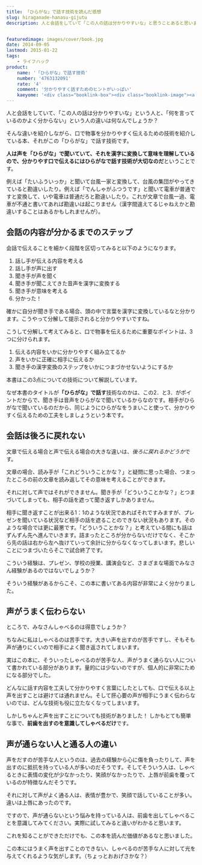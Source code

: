 ```yaml
---
title: 「ひらがな」で話す技術を読んだ感想
slug: hiraganade-hanasu-gijutu
description: 人と会話をしていて「この人の話は分かりやすいな」と思うことあると思います。分かりやすい文章と、分かりやすい言葉はまた違います。口で物事を伝える機会が多い人、例えばプレゼンを頻繁に行う人は読んでみるといい本かもしれません。


featuredimage: images/cover/book.jpg
date: 2014-09-05
lastmod: 2015-01-22
tags: 
    - ライフハック
product:
    name: '「ひらがな」で話す技術'
    number: '4763132091'
    rate: '4'
    comment: '分かりやすく話すためのヒントがいっぱい'
    kaeyome: '<div class="booklink-box"><div class="booklink-image"><a href="http://www.amazon.co.jp/exec/obidos/asin/4763132091/illusionspace-22/" rel="nofollow" target="_blank"><img src="http://ecx.images-amazon.com/images/I/410GY1d3%2BTL._SL160_.jpg" style="border: none;" /></a></div><div class="booklink-info"><div class="booklink-name"><a href="http://www.amazon.co.jp/exec/obidos/asin/4763132091/illusionspace-22/" rel="nofollow" target="_blank">「ひらがな」で話す技術</a><div class="booklink-powered-date">posted with <a href="http://yomereba.com" rel="nofollow" target="_blank">ヨメレバ</a></div></div><div class="booklink-detail">西任暁子 サンマーク出版 2012-04-17    </div><div class="booklink-link2"><div class="shoplinkamazon"><a href="http://www.amazon.co.jp/exec/obidos/asin/4763132091/illusionspace-22/" rel="nofollow" target="_blank" title="アマゾン" >Amazonで購入</a></div><div class="shoplinkrakuten"><a href="http://hb.afl.rakuten.co.jp/hgc/11acbc01.369b1bf6.11acbc02.cabf9fe9/?pc=http%3A%2F%2Fbooks.rakuten.co.jp%2Frb%2F11657679%2F%3Fscid%3Daf_ich_link_urltxt%26m%3Dhttp%3A%2F%2Fm.rakuten.co.jp%2Fev%2Fbook%2F" rel="nofollow" target="_blank" title="楽天ブックス" >楽天ブックスで購入</a></div>                  	  	  	  	</div></div><div class="booklink-footer"></div></div>'
---
```


人と会話をしていて、「この人の話は分かりやすいな」という人と、「何を言っているのかよく分からない」という人の違いは何なんでしょうか？

そんな違いを紹介しながら、口で物事を分かりやすく伝えるための技術を紹介している本、それがこの「ひらがな」で話す技術です。

<strong>人は声を「ひらがな」で聞いていて、それを漢字に変換して意味を理解しているので、分かりやす口で伝えるにはひらがなで話す技術が大切なのだ</strong>ということです。

例えば「たいふういっか」と聞いて台風一家と変換して、台風の集団がやってきていると勘違いしたり。例えば「でんしゃがふつうです」と聞いて電車が普通ですと変換して、いや電車は普通だろと勘違いしたり。これが文章で台風一過、電車が不通と書いてあれば勘違いは起こりません（漢字間違えてるじゃねえかと勘違いすることはあるかもしれませんが）。


## 会話の内容が分かるまでのステップ


会話で伝えることを細かく段階を区切ってみると以下のようになります。

<ol>
<li>話し手が伝える内容を考える</li>
<li>話し手が声に出す</li>
<li>聞き手が声を聞く</li>
<li>聞き手が聞こえてきた音声を漢字に変換する</li>
<li>聞き手が意味を考える</li>
<li>分かった！</li>
</ol>
確かに自分が聞き手である場合、頭の中で言葉を漢字に変換しているなと分かります。こうやって分解して提示されると分かりやすいですね。

こうして分解して考えてみると、口で物事を伝えるために重要なポイントは、3つに分けられます。

<ol>
<li>伝える内容をいかに分かりやすく組み立てるか</li>
<li>声をいかに正確に相手に伝えるか</li>
<li>聞き手の漢字変換のステップをいかにつまづかせないようにするか</li>
</ol>
本書はこの3点についての技術について解説しています。

なぜ本書のタイトルが<strong>「ひらがな」で話す</strong>技術なのかは、この2．と3．がポイントだからで、聞き手は音声をひらがなで聞いているからなのです。相手がひらがなで聞いているのだから、同じようにひらがなをうまいこと使って、分かりやすく伝えるための工夫をしましょうという本です。


## 会話は後ろに戻れない


文章で伝える場合と声で伝える場合の大きな違いは、<em>後ろに戻れるかどうか</em>です。

文章の場合、読み手が「これどういうことかな？」と疑問に思った場合、つまったところの前の文章を読み返してその意味を考えることができます。

それに対して声ではそれができません。聞き手が「どういうことかな？」とつまづいてしまっても、相手の話を遮って聞き返すしかありません。

相手に聞き返すことが出来る1：1のような状況であればそれですみますが、プレゼンを聞いている状況など相手の話を遮ることのできない状況もあります。そのような場合では更に最悪です。「どういうことかな？」と考えている間にも話はずんずん先へ進んでいきます。詰まったところが分からないだけでなく、そこから先の話は右から左へ抜けていって余計に分からなくなってしまいます。悲しいことにつまづいたらそこで試合終了です。

こういう経験は、プレゼン、学校の授業、講演会など、さまざまな場面でみなさん経験があるのではないでしょうか？

そういう経験があるからこそ、この本に書いてある内容が非常によく分かりました。


## 声がうまく伝わらない


ところで、みなさんしゃべるのは得意でしょうか？

ちなみに私はしゃべるのは苦手です。大きい声を出すのが苦手ですし、そもそも声が通りにくいので相手によく聞き返されてしまいます。

実はこの本に、そういったしゃべるのが苦手な人、声がうまく通らない人について書かれている部分があります。量的には少ないのですが、個人的に非常にためになる部分でした。

どんなに話す内容を工夫して分かりやすく言葉にしたとしても、口で伝える以上声を出すことは避けては通れません。そして肝心要の声が相手にうまく伝わらないのでは、どんな技術も役に立たなくなってしまいます。

しかしちゃんと声を出すことについても技術がありました！ しかもとても簡単な事で、<strong>前歯を出すのを意識してしゃべるだけ</strong>です。


## 声が通らない人と通る人の違い


声をだすのが苦手な人というのは、過去の経験から心に傷を負ったりして、声を出すのに抵抗を持っている人が多いのだそうです。そしてそういう人は、しゃべるときに表情の変化が少なかったり、笑顔がなかったりで、上唇が前歯を覆っているのが特徴なんだそうです。

それに対して声がよく通る人は、表情が豊かで、笑顔で話していることが多い。違いは上唇にあったのです。

ですので、声が通らないという悩みを持っている人は、前歯を出してしゃべることを意識してみてください。実際に試してみると違いがわかると思います。

これを知ることができただけでも、この本を読んだ価値があるなと思いました。

この本にはうまく声を出すことのできない、しゃべるのが苦手な人に対して光を与えてくれるような気がします。（ちょっとおおげさかな？）


  